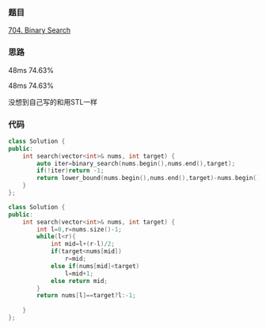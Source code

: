 ### 题目
[704. Binary Search](https://leetcode-cn.com/problems/binary-search/submissions/)
### 思路
48ms 74.63%

48ms 74.63%

没想到自己写的和用STL一样
### 代码
```c++
class Solution {
public:
    int search(vector<int>& nums, int target) {
        auto iter=binary_search(nums.begin(),nums.end(),target);
        if(!iter)return -1;
        return lower_bound(nums.begin(),nums.end(),target)-nums.begin();
    }
};
```
```c++
class Solution {
public:
    int search(vector<int>& nums, int target) {
        int l=0,r=nums.size()-1;
        while(l<r){
            int mid=l+(r-l)/2;
            if(target<nums[mid])
                r=mid;
            else if(nums[mid]<target)
                l=mid+1;
            else return mid;
        }
        return nums[l]==target?l:-1;
        
    }
};
```
